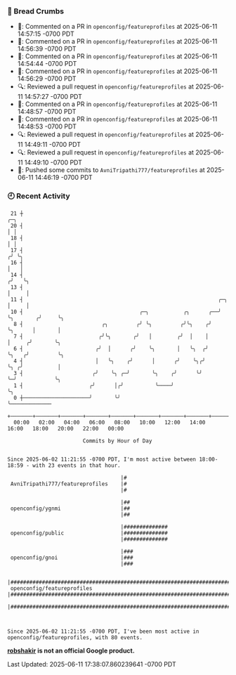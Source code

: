 ### 🍞 Bread Crumbs

 * 💬: Commented on a PR in  `openconfig/featureprofiles` at 2025-06-11 14:57:15 -0700 PDT
 * 💬: Commented on a PR in  `openconfig/featureprofiles` at 2025-06-11 14:56:39 -0700 PDT
 * 💬: Commented on a PR in  `openconfig/featureprofiles` at 2025-06-11 14:54:44 -0700 PDT
 * 💬: Commented on a PR in  `openconfig/featureprofiles` at 2025-06-11 14:56:29 -0700 PDT
 * 🔍: Reviewed a pull request in  `openconfig/featureprofiles` at 2025-06-11 14:57:27 -0700 PDT
 * 💬: Commented on a PR in  `openconfig/featureprofiles` at 2025-06-11 14:48:57 -0700 PDT
 * 💬: Commented on a PR in  `openconfig/featureprofiles` at 2025-06-11 14:48:53 -0700 PDT
 * 🔍: Reviewed a pull request in  `openconfig/featureprofiles` at 2025-06-11 14:49:11 -0700 PDT
 * 🔍: Reviewed a pull request in  `openconfig/featureprofiles` at 2025-06-11 14:49:10 -0700 PDT
 * 🚢: Pushed some commits to `AvniTripathi777/featureprofiles` at 2025-06-11 14:46:19 -0700 PDT

### 🕘 Recent Activity
```
 21 ┼                                                                            ╭─╮
 20 ┤                                                                            │ │
 18 ┤                                                                            │ │
 17 ┤                                                                           ╭╯ ╰╮
 16 ┤                                                                           │   │
 14 ┤                                                                          ╭╯   ╰╮
 13 ┤                                                                          │     │
 11 ┤                                                              ╭─╮         │     │
 10 ┤                                     ╭─╮           ╭╮      ╭──╯ ╰╮       ╭╯     ╰╮
  8 ┤                         ╭╮         ╭╯ ╰╮         ╭╯╰╮    ╭╯     ╰╮      │       │
  7 ┤                        ╭╯╰╮       ╭╯   │        ╭╯  │    │       │     ╭╯       ╰╮
  6 ┤                       ╭╯  │      ╭╯    ╰╮       │   ╰╮  ╭╯       ╰╮   ╭╯         ╰╮
  4 ┤                       │   ╰╮    ╭╯      │      ╭╯    ╰╮╭╯         ╰╮ ╭╯           │
  3 ┤                      ╭╯    ╰╮ ╭─╯       ╰╮    ╭╯      ╰╯           ╰─╯            ╰╮
  1 ┤                     ╭╯      │╭╯          ╰────╯                                    ╰╮
  0 ┼─────────────────────╯       ╰╯                                                      ╰─────────────
    +───────+───────+───────+───────+───────+───────+───────+───────+───────+───────+───────+───────+────
  00:00   02:00   04:00   06:00   08:00   10:00   12:00   14:00   16:00   18:00   20:00   22:00   00:00   

						Commits by Hour of Day


Since 2025-06-02 11:21:55 -0700 PDT, I'm most active between 18:00-18:59 - with 23 events in that hour.

```



```
                                    |#
 AvniTripathi777/featureprofiles    |#
                                    |#

                                    |##
 openconfig/ygnmi                   |##
                                    |##

                                    |##############
 openconfig/public                  |##############
                                    |##############

                                    |###
 openconfig/gnoi                    |###
                                    |###

                                    |################################################################################
 openconfig/featureprofiles         |################################################################################
                                    |################################################################################



Since 2025-06-02 11:21:55 -0700 PDT, I've been most active in openconfig/featureprofiles, with 80 events.

```
**[robshakir](mailto:robjs@google.com) is not an official Google product.**  


Last Updated: 2025-06-11 17:38:07.860239641 -0700 PDT
